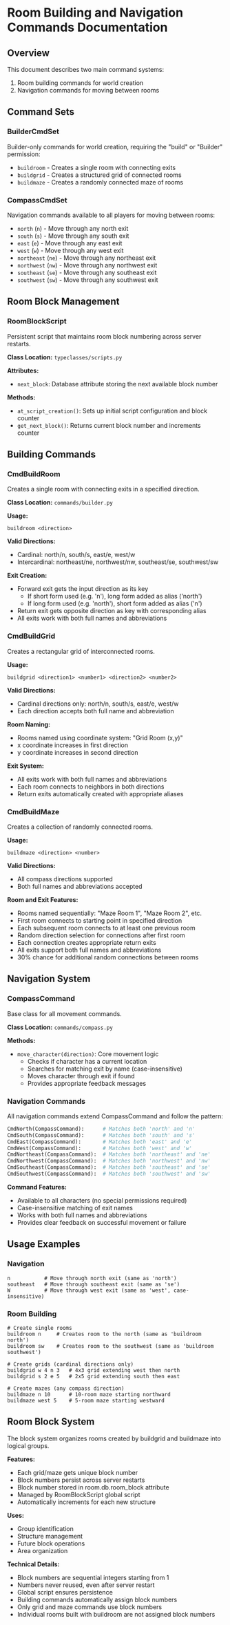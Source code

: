 # Room Building and Navigation Commands Documentation

## Overview
This document describes two main command systems:
1. Room building commands for world creation
2. Navigation commands for moving between rooms

## Command Sets

### BuilderCmdSet
Builder-only commands for world creation, requiring the "build" or "Builder" permission:
- `buildroom` - Creates a single room with connecting exits
- `buildgrid` - Creates a structured grid of connected rooms
- `buildmaze` - Creates a randomly connected maze of rooms

### CompassCmdSet
Navigation commands available to all players for moving between rooms:
- `north` (`n`) - Move through any north exit
- `south` (`s`) - Move through any south exit
- `east` (`e`) - Move through any east exit
- `west` (`w`) - Move through any west exit
- `northeast` (`ne`) - Move through any northeast exit
- `northwest` (`nw`) - Move through any northwest exit
- `southeast` (`se`) - Move through any southeast exit
- `southwest` (`sw`) - Move through any southwest exit

## Room Block Management

### RoomBlockScript
Persistent script that maintains room block numbering across server restarts.

**Class Location:** `typeclasses/scripts.py`

**Attributes:**
- `next_block`: Database attribute storing the next available block number

**Methods:**
- `at_script_creation()`: Sets up initial script configuration and block counter
- `get_next_block()`: Returns current block number and increments counter

## Building Commands

### CmdBuildRoom
Creates a single room with connecting exits in a specified direction.

**Class Location:** `commands/builder.py`

**Usage:** 
```
buildroom <direction>
```

**Valid Directions:**
- Cardinal: north/n, south/s, east/e, west/w
- Intercardinal: northeast/ne, northwest/nw, southeast/se, southwest/sw

**Exit Creation:**
- Forward exit gets the input direction as its key
  - If short form used (e.g. 'n'), long form added as alias ('north')
  - If long form used (e.g. 'north'), short form added as alias ('n')
- Return exit gets opposite direction as key with corresponding alias
- All exits work with both full names and abbreviations

### CmdBuildGrid
Creates a rectangular grid of interconnected rooms.

**Usage:**
```
buildgrid <direction1> <number1> <direction2> <number2>
```

**Valid Directions:**
- Cardinal directions only: north/n, south/s, east/e, west/w
- Each direction accepts both full name and abbreviation

**Room Naming:**
- Rooms named using coordinate system: "Grid Room (x,y)"
- x coordinate increases in first direction
- y coordinate increases in second direction

**Exit System:**
- All exits work with both full names and abbreviations
- Each room connects to neighbors in both directions
- Return exits automatically created with appropriate aliases

### CmdBuildMaze
Creates a collection of randomly connected rooms.

**Usage:**
```
buildmaze <direction> <number>
```

**Valid Directions:**
- All compass directions supported
- Both full names and abbreviations accepted

**Room and Exit Features:**
- Rooms named sequentially: "Maze Room 1", "Maze Room 2", etc.
- First room connects to starting point in specified direction
- Each subsequent room connects to at least one previous room
- Random direction selection for connections after first room
- Each connection creates appropriate return exits
- All exits support both full names and abbreviations
- 30% chance for additional random connections between rooms

## Navigation System

### CompassCommand
Base class for all movement commands.

**Class Location:** `commands/compass.py`

**Methods:**
- `move_character(direction)`: Core movement logic
  - Checks if character has a current location
  - Searches for matching exit by name (case-insensitive)
  - Moves character through exit if found
  - Provides appropriate feedback messages

### Navigation Commands
All navigation commands extend CompassCommand and follow the pattern:
```python
CmdNorth(CompassCommand):      # Matches both 'north' and 'n'
CmdSouth(CompassCommand):      # Matches both 'south' and 's'
CmdEast(CompassCommand):       # Matches both 'east' and 'e'
CmdWest(CompassCommand):       # Matches both 'west' and 'w'
CmdNortheast(CompassCommand):  # Matches both 'northeast' and 'ne'
CmdNorthwest(CompassCommand):  # Matches both 'northwest' and 'nw'
CmdSoutheast(CompassCommand):  # Matches both 'southeast' and 'se'
CmdSouthwest(CompassCommand):  # Matches both 'southwest' and 'sw'
```

**Command Features:**
- Available to all characters (no special permissions required)
- Case-insensitive matching of exit names
- Works with both full names and abbreviations
- Provides clear feedback on successful movement or failure

## Usage Examples

### Navigation
```
n           # Move through north exit (same as 'north')
southeast   # Move through southeast exit (same as 'se')
W           # Move through west exit (same as 'west', case-insensitive)
```

### Room Building
```
# Create single rooms
buildroom n     # Creates room to the north (same as 'buildroom north')
buildroom sw    # Creates room to the southwest (same as 'buildroom southwest')

# Create grids (cardinal directions only)
buildgrid w 4 n 3   # 4x3 grid extending west then north
buildgrid s 2 e 5   # 2x5 grid extending south then east

# Create mazes (any compass direction)
buildmaze n 10      # 10-room maze starting northward
buildmaze west 5    # 5-room maze starting westward
```

## Room Block System
The block system organizes rooms created by buildgrid and buildmaze into logical groups.

**Features:**
- Each grid/maze gets unique block number
- Block numbers persist across server restarts
- Block number stored in room.db.room_block attribute
- Managed by RoomBlockScript global script
- Automatically increments for each new structure

**Uses:**
- Group identification
- Structure management
- Future block operations
- Area organization

**Technical Details:**
- Block numbers are sequential integers starting from 1
- Numbers never reused, even after server restart
- Global script ensures persistence
- Building commands automatically assign block numbers
- Only grid and maze commands use block numbers
- Individual rooms built with buildroom are not assigned block numbers